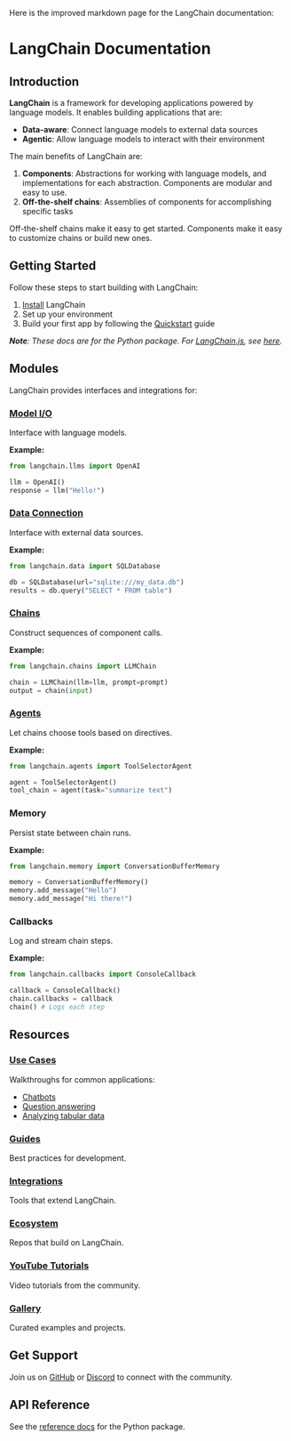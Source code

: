  Here is the improved markdown page for the LangChain documentation:

# LangChain Documentation

## Introduction

**LangChain** is a framework for developing applications powered by language models. It enables building applications that are:

* **Data-aware**: Connect language models to external data sources 
* **Agentic**: Allow language models to interact with their environment

The main benefits of LangChain are:

1. **Components**: Abstractions for working with language models, and implementations for each abstraction. Components are modular and easy to use.
2. **Off-the-shelf chains**: Assemblies of components for accomplishing specific tasks 

Off-the-shelf chains make it easy to get started. Components make it easy to customize chains or build new ones.

## Getting Started

Follow these steps to start building with LangChain:

1. [Install](/docs/get_started/installation.html) LangChain 
2. Set up your environment
3. Build your first app by following the [Quickstart](/docs/get_started/quickstart.html) guide 

***Note**: These docs are for the Python package. For [LangChain.js](https://github.com/hwchase17/langchainjs), see [here](https://js.langchain.com/docs).*

## Modules

LangChain provides interfaces and integrations for:

### [Model I/O](/docs/modules/model_io/)

Interface with language models.

**Example:**
```python
from langchain.llms import OpenAI

llm = OpenAI() 
response = llm("Hello!")
```

### [Data Connection](/docs/modules/data_connection/)

Interface with external data sources.

**Example:**
```python
from langchain.data import SQLDatabase

db = SQLDatabase(url="sqlite:///my_data.db")
results = db.query("SELECT * FROM table") 
```

### [Chains](/docs/modules/chains/)

Construct sequences of component calls.

**Example:**
```python
from langchain.chains import LLMChain

chain = LLMChain(llm=llm, prompt=prompt)
output = chain(input)
```

### [Agents](/docs/modules/agents/) 

Let chains choose tools based on directives.

**Example:**
```python
from langchain.agents import ToolSelectorAgent

agent = ToolSelectorAgent()
tool_chain = agent(task="summarize text") 
```

### Memory

Persist state between chain runs.

**Example:**
```python
from langchain.memory import ConversationBufferMemory

memory = ConversationBufferMemory()
memory.add_message("Hello")
memory.add_message("Hi there!") 
```

### Callbacks

Log and stream chain steps.

**Example:**
```python 
from langchain.callbacks import ConsoleCallback

callback = ConsoleCallback()
chain.callbacks = callback
chain() # Logs each step
```

## Resources

### [Use Cases](/docs/use_cases/)

Walkthroughs for common applications:

- [Chatbots](/docs/use_cases/chatbots/)  
- [Question answering](/docs/use_cases/question_answering/)
- [Analyzing tabular data](/docs/use_cases/tabular.html)

### [Guides](/docs/guides/)

Best practices for development.

### [Integrations](/docs/integrations/)

Tools that extend LangChain.

### [Ecosystem](/docs/ecosystem/)

Repos that build on LangChain. 

### [YouTube Tutorials](/docs/additional_resources/youtube.html) 

Video tutorials from the community.

### [Gallery](https://github.com/kyrolabs/awesome-langchain)

Curated examples and projects.

## Get Support

Join us on [GitHub](https://github.com/hwchase17/langchain) or [Discord](https://discord.gg/6adMQxSpJS) to connect with the community.

## API Reference

See the [reference docs](https://api.python.langchain.com) for the Python package.